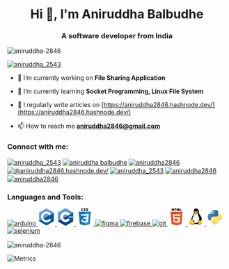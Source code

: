 <h1 align="center">Hi 👋, I'm Aniruddha Balbudhe</h1>
<h3 align="center">A software developer from India</h3>

<p align="left"> <img src="https://komarev.com/ghpvc/?username=aniruddha-2846&label=Profile%20views&color=0e75b6&style=flat" alt="aniruddha-2846" /> </p>

<p align="left"> <a href="https://twitter.com/aniruddha_2543" target="blank"><img src="https://img.shields.io/twitter/follow/aniruddha_2543?logo=twitter&style=for-the-badge" alt="aniruddha_2543" /></a> </p>

- 🔭 I’m currently working on **File Sharing Application**

- 🌱 I’m currently learning **Socket Programming, Linux File System**

- 📝 I regularly write articles on [https://aniruddha2846.hashnode.dev/](https://aniruddha2846.hashnode.dev/)

- 📫 How to reach me **aniruddha2846@gmail.com**

<h3 align="left">Connect with me:</h3>
<p align="left">
<a href="https://twitter.com/aniruddha_2543" target="blank"><img align="center" src="https://raw.githubusercontent.com/rahuldkjain/github-profile-readme-generator/master/src/images/icons/Social/twitter.svg" alt="aniruddha_2543" height="30" width="40" /></a>
<a href="https://linkedin.com/in/aniruddha balbudhe" target="blank"><img align="center" src="https://raw.githubusercontent.com/rahuldkjain/github-profile-readme-generator/master/src/images/icons/Social/linked-in-alt.svg" alt="aniruddha balbudhe" height="30" width="40" /></a>
<a href="https://instagram.com/aniruddha2846" target="blank"><img align="center" src="https://raw.githubusercontent.com/rahuldkjain/github-profile-readme-generator/master/src/images/icons/Social/instagram.svg" alt="aniruddha2846" height="30" width="40" /></a>
<a href="https://hashnode.com/@aniruddha2846.hashnode.dev/" target="blank"><img align="center" src="https://raw.githubusercontent.com/rahuldkjain/github-profile-readme-generator/master/src/images/icons/Social/hashnode.svg" alt="@aniruddha2846.hashnode.dev/" height="30" width="40" /></a>
<a href="https://www.codechef.com/users/aniruddha_2543" target="blank"><img align="center" src="https://cdn.jsdelivr.net/npm/simple-icons@3.1.0/icons/codechef.svg" alt="aniruddha_2543" height="30" width="40" /></a>
<a href="https://www.hackerrank.com/aniruddha2846" target="blank"><img align="center" src="https://raw.githubusercontent.com/rahuldkjain/github-profile-readme-generator/master/src/images/icons/Social/hackerrank.svg" alt="aniruddha2846" height="30" width="40" /></a>
<a href="https://www.leetcode.com/aniruddha2846" target="blank"><img align="center" src="https://raw.githubusercontent.com/rahuldkjain/github-profile-readme-generator/master/src/images/icons/Social/leet-code.svg" alt="aniruddha2846" height="30" width="40" /></a>
</p>

<h3 align="left">Languages and Tools:</h3>
<p align="left"> <a href="https://www.arduino.cc/" target="_blank" rel="noreferrer"> <img src="https://cdn.worldvectorlogo.com/logos/arduino-1.svg" alt="arduino" width="40" height="40"/> </a> <a href="https://www.cprogramming.com/" target="_blank" rel="noreferrer"> <img src="https://raw.githubusercontent.com/devicons/devicon/master/icons/c/c-original.svg" alt="c" width="40" height="40"/> </a> <a href="https://www.w3schools.com/cpp/" target="_blank" rel="noreferrer"> <img src="https://raw.githubusercontent.com/devicons/devicon/master/icons/cplusplus/cplusplus-original.svg" alt="cplusplus" width="40" height="40"/> </a> <a href="https://www.w3schools.com/css/" target="_blank" rel="noreferrer"> <img src="https://raw.githubusercontent.com/devicons/devicon/master/icons/css3/css3-original-wordmark.svg" alt="css3" width="40" height="40"/> </a> <a href="https://www.figma.com/" target="_blank" rel="noreferrer"> <img src="https://www.vectorlogo.zone/logos/figma/figma-icon.svg" alt="figma" width="40" height="40"/> </a> <a href="https://firebase.google.com/" target="_blank" rel="noreferrer"> <img src="https://www.vectorlogo.zone/logos/firebase/firebase-icon.svg" alt="firebase" width="40" height="40"/> </a> <a href="https://git-scm.com/" target="_blank" rel="noreferrer"> <img src="https://www.vectorlogo.zone/logos/git-scm/git-scm-icon.svg" alt="git" width="40" height="40"/> </a> <a href="https://www.w3.org/html/" target="_blank" rel="noreferrer"> <img src="https://raw.githubusercontent.com/devicons/devicon/master/icons/html5/html5-original-wordmark.svg" alt="html5" width="40" height="40"/> </a> <a href="https://www.linux.org/" target="_blank" rel="noreferrer"> <img src="https://raw.githubusercontent.com/devicons/devicon/master/icons/linux/linux-original.svg" alt="linux" width="40" height="40"/> </a> <a href="https://www.python.org" target="_blank" rel="noreferrer"> <img src="https://raw.githubusercontent.com/devicons/devicon/master/icons/python/python-original.svg" alt="python" width="40" height="40"/> </a> <a href="https://www.selenium.dev" target="_blank" rel="noreferrer"> <img src="https://raw.githubusercontent.com/detain/svg-logos/780f25886640cef088af994181646db2f6b1a3f8/svg/selenium-logo.svg" alt="selenium" width="40" height="40"/> </a> </p>

<p><img align="center" src="https://github-readme-stats.vercel.app/api/top-langs?username=aniruddha-2846&show_icons=true&locale=en&layout=compact" alt="aniruddha-2846" /></p>

![Metrics](https://metrics.lecoq.io/aniruddha-2846?template=classic&base=header%2C%20activity%2C%20community%2C%20repositories%2C%20metadata&base.indepth=false&base.hireable=false&base.skip=false&config.timezone=Asia%2FCalcutta)
